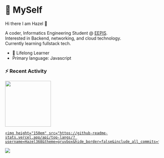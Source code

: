 # 💫 MySelf
Hi there I am Hazel 👋

A coder, Informatics Engineering Student @ [EEPIS](https://www.pens.ac.id/).<br> 
Interested in Backend, networking, and cloud technology.<br>
Currently learning fullstack tech.

- 🌱 Lifelong Learner
- Primary language: Javascript

### ⚡ Recent Activity

<p align="left">
  <a href="https://github.com/Hazel368">
    <img height="150em" src="https://github-readme-stats-eight-theta.vercel.app/api?username=Hazel368&show_icons=true&theme=dark&include_all_commits=true&count_private=true" style="margin-right: 10px;"/>

    <img height="150em" src="https://github-readme-stats.vercel.app/api/top-langs/? username=Hazel368&theme=gruvbox&hide_border=false&include_all_commits=false&count_private=true&layout=compact"/>
  </a>
</p>


[![](https://visitcount.itsvg.in/api?id=Hazel368&icon=0&color=0)](https://visitcount.itsvg.in)



